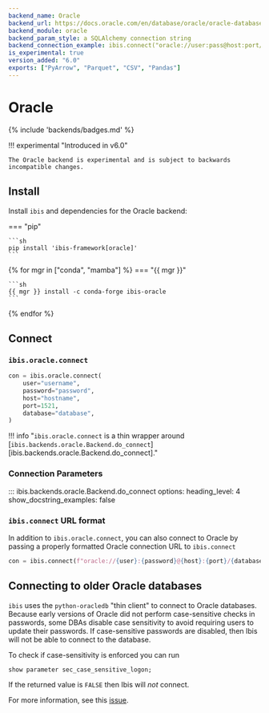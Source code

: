 ```yaml
---
backend_name: Oracle
backend_url: https://docs.oracle.com/en/database/oracle/oracle-database/index.html
backend_module: oracle
backend_param_style: a SQLAlchemy connection string
backend_connection_example: ibis.connect("oracle://user:pass@host:port/service_name")
is_experimental: true
version_added: "6.0"
exports: ["PyArrow", "Parquet", "CSV", "Pandas"]
---
```


# Oracle

{% include 'backends/badges.md' %}

!!! experimental "Introduced in v6.0"

    The Oracle backend is experimental and is subject to backwards incompatible changes.

## Install

Install `ibis` and dependencies for the Oracle backend:

=== "pip"

    ```sh
    pip install 'ibis-framework[oracle]'
    ```

{% for mgr in ["conda", "mamba"] %}
=== "{{ mgr }}"

    ```sh
    {{ mgr }} install -c conda-forge ibis-oracle
    ```

{% endfor %}

## Connect

### `ibis.oracle.connect`

```python
con = ibis.oracle.connect(
    user="username",
    password="password",
    host="hostname",
    port=1521,
    database="database",
)
```

<!-- prettier-ignore-start -->
!!! info "`ibis.oracle.connect` is a thin wrapper around [`ibis.backends.oracle.Backend.do_connect`][ibis.backends.oracle.Backend.do_connect]."
<!-- prettier-ignore-end -->

### Connection Parameters

<!-- prettier-ignore-start -->
::: ibis.backends.oracle.Backend.do_connect
    options:
      heading_level: 4
      show_docstring_examples: false
<!-- prettier-ignore-end -->

### `ibis.connect` URL format

In addition to `ibis.oracle.connect`, you can also connect to Oracle by
passing a properly formatted Oracle connection URL to `ibis.connect`

```python
con = ibis.connect(f"oracle://{user}:{password}@{host}:{port}/{database}")
```

## Connecting to older Oracle databases

`ibis` uses the `python-oracledb` "thin client" to connect to Oracle databases.
Because early versions of Oracle did not perform case-sensitive checks in
passwords, some DBAs disable case sensitivity to avoid requiring users to update
their passwords. If case-sensitive passwords are disabled, then Ibis will not be
able to connect to the database.

To check if case-sensitivity is enforced you can run

```sql
show parameter sec_case_sensitive_logon;
```

If the returned value is `FALSE` then Ibis will _not_ connect.

For more information, see this [issue](https://github.com/oracle/python-oracledb/issues/26).
